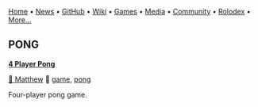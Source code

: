 [Home](https://qb64.com) • [News](/news.md) • [GitHub](/github.md) • [Wiki](/wiki.md) • [Games](/games.md) • [Media](/media.md) • [Community](/community.md) • [Rolodex](/rolodex.md) • [More...](/more.md)

## PONG

**[4 Player Pong](four-player-pong/index)**

[🐝 Matthew](matthew) 🔗 [game](game), [pong](pong)

Four-player pong game.
